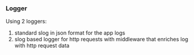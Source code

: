 ### Logger
Using 2 loggers:
1. standard slog in json format for the app logs
2. slog based logger for http requests with middleware that enriches log with http request data 